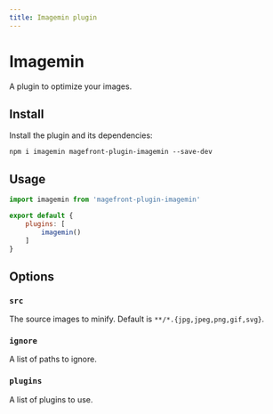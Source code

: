 ```yaml
---
title: Imagemin plugin
---
```


# Imagemin

A plugin to optimize your images.

## Install

Install the plugin and its dependencies:

```shell
npm i imagemin magefront-plugin-imagemin --save-dev
```

## Usage

```js
import imagemin from 'magefront-plugin-imagemin'

export default {
    plugins: [
        imagemin()
    ]
}
```

## Options

### `src`

The source images to minify. Default is `**/*.{jpg,jpeg,png,gif,svg}`.

### `ignore`

A list of paths to ignore.

### `plugins`

A list of plugins to use.
